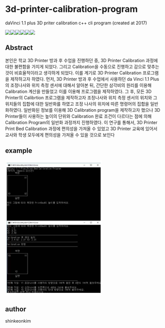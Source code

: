 # 3d-printer-calibration-program
daVinci 1.1 plus 3D priter calibration c++ cli program (created at 2017)

<div class = "shields" style = "display: flex; "> 
    <img src = "https://img.shields.io/github/issues/shinkeonkim/3d-printer-calibration-program">
    <img src = "https://img.shields.io/github/stars/shinkeonkim/3d-printer-calibration-program">
    <img src = "https://img.shields.io/github/forks/shinkeonkim/3d-printer-calibration-program">
    <img src="https://img.shields.io/github/languages/top/shinkeonkim/3d-printer-calibration-program" />
    <img src="https://img.shields.io/github/last-commit/shinkeonkim/3d-printer-calibration-program"/>
    <img src="https://img.shields.io/github/license/shinkeonkim/3d-printer-calibration-program" />
</div>

## Abstract
본인은 학교 3D Printer 방과 후 수업을 진행하던 중, 3D Printer Calibration 과정에 대한 불편함을 가지게 되었다. 그리고 Calibration을 수동으로 진행하고 감으로 맞추는 것이 비효율적이라고 생각하게 되었다. 이를 계기로 3D Printer Calibration 프로그램을 제작하고자 하였다. 먼저, 3D Printer 방과 후 수업에서 사용하던 da Vinci 1.1 Plus 의 조정나사와 위치 측정 센서에 대해서 알아본 뒤, 간단한 삼각비의 원리를 이용해 Calibration 계산을 만들었고 이를 이용해 프로그램을 제작하였다. 그 후, 모든 3D Printer의 Calibrtion 프로그램을 제작하고자 조정나사와 위치 측정 센서의 위치와 그 위치들의 집합에 대한 일반화를 하였고 조정 나사의 위치에 따른 명령어의 집합을 일반화하였다. 일반화된 정보를 이용해 3D Calibration program을 제작하고자 했으나 3D Printer들이 사용하는 높이의 단위와 Calibration 완료 조건이 다르다는 점에 의해 Calibration Program의 일반화 과정까지 진행하였다. 이 연구를 통해서, 3D Printer Print Bed Calibration 과정에 편의성을 가져올 수 있었고 3D Printer 교육에 있어서 교사와 학생 모두에게 편의성을 가져올 수 있을 것으로 보인다

## example
![./img/result.jpg](./img/result.jpg)

## author
shinkeonkim